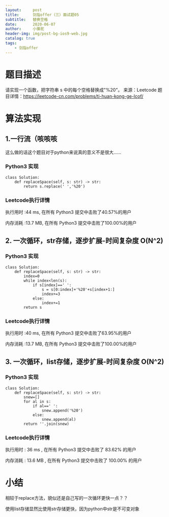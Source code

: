 ```yaml
---
layout:     post
title:      剑指offer（三）面试题05
subtitle:   替换空格
date:       2020-06-07
author:     小骆驼
header-img: img/post-bg-ios9-web.jpg
catalog: true
tags:
    - 剑指offer
---
```

# 题目描述
请实现一个函数，把字符串 s 中的每个空格替换成"%20"。
来源：Leetcode
题目详情：https://leetcode-cn.com/problems/ti-huan-kong-ge-lcof/

# 算法实现
## 1.一行流（咳咳咳
这么做的话这个题目对于python来说真的意义不是很大......
### Python3 实现
```
class Solution:
    def replaceSpace(self, s: str) -> str:
        return s.replace(' ','%20')
```

### Leetcode执行详情
执行用时 :44 ms, 在所有 Python3 提交中击败了40.57%的用户

内存消耗 :13.7 MB, 在所有 Python3 提交中击败了100.00%的用户

## 2. 一次循环，str存储，逐步扩展-时间复杂度 O(N^2)
### Python3 实现
```
class Solution:
    def replaceSpace(self, s: str) -> str:
        index=0
        while index<len(s):
            if s[index]==' ':
                s = s[0:index]+'%20'+s[index+1:]
                index+=3
            else:
                index+=1
        return s

```

### Leetcode执行详情
执行用时 :40 ms, 在所有 Python3 提交中击败了63.95%的用户

内存消耗 :13.7 MB, 在所有 Python3 提交中击败了100.00%的用户
## 3. 一次循环，list存储，逐步扩展-时间复杂度 O(N^2)
### Python3 实现
```
class Solution:
    def replaceSpace(self, s: str) -> str:
        snew=[]
        for al in s:
            if al==' ':
                snew.append('%20')
            else:
                snew.append(al)
        return ''.join(snew)

```

### Leetcode执行详情
执行用时 :
36 ms
, 在所有 Python3 提交中击败了
83.62%
的用户

内存消耗 :
13.6 MB
, 在所有 Python3 提交中击败了
100.00%
的用户

# 小结
相较于replace方法，貌似还是自己写的一次循环更快一点？？


使用list存储显然比使用str存储更快，因为python中str是不可变对象
